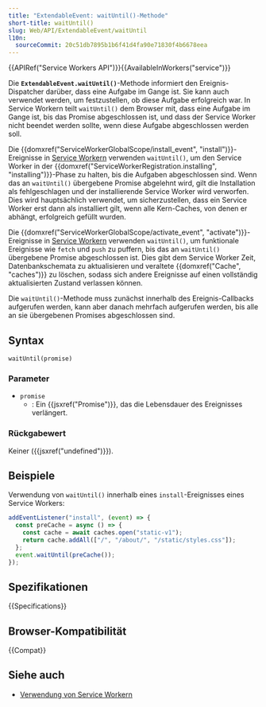 ```yaml
---
title: "ExtendableEvent: waitUntil()-Methode"
short-title: waitUntil()
slug: Web/API/ExtendableEvent/waitUntil
l10n:
  sourceCommit: 20c51db7895b1b6f41d4fa90e71830f4b6678eea
---
```


{{APIRef("Service Workers API")}}{{AvailableInWorkers("service")}}

Die **`ExtendableEvent.waitUntil()`**-Methode informiert den Ereignis-Dispatcher darüber, dass eine Aufgabe im Gange ist. Sie kann auch verwendet werden, um festzustellen, ob diese Aufgabe erfolgreich war. In Service Workern teilt `waitUntil()` dem Browser mit, dass eine Aufgabe im Gange ist, bis das Promise abgeschlossen ist, und dass der Service Worker nicht beendet werden sollte, wenn diese Aufgabe abgeschlossen werden soll.

Die {{domxref("ServiceWorkerGlobalScope/install_event", "install")}}-Ereignisse in [Service Workern](/de/docs/Web/API/ServiceWorkerGlobalScope) verwenden `waitUntil()`, um den Service Worker in der {{domxref("ServiceWorkerRegistration.installing", "installing")}}-Phase zu halten, bis die Aufgaben abgeschlossen sind. Wenn das an `waitUntil()` übergebene Promise abgelehnt wird, gilt die Installation als fehlgeschlagen und der installierende Service Worker wird verworfen. Dies wird hauptsächlich verwendet, um sicherzustellen, dass ein Service Worker erst dann als installiert gilt, wenn alle Kern-Caches, von denen er abhängt, erfolgreich gefüllt wurden.

Die {{domxref("ServiceWorkerGlobalScope/activate_event", "activate")}}-Ereignisse in [Service Workern](/de/docs/Web/API/ServiceWorkerGlobalScope) verwenden `waitUntil()`, um funktionale Ereignisse wie `fetch` und `push` zu puffern, bis das an `waitUntil()` übergebene Promise abgeschlossen ist. Dies gibt dem Service Worker Zeit, Datenbankschemata zu aktualisieren und veraltete {{domxref("Cache", "caches")}} zu löschen, sodass sich andere Ereignisse auf einen vollständig aktualisierten Zustand verlassen können.

Die `waitUntil()`-Methode muss zunächst innerhalb des Ereignis-Callbacks aufgerufen werden, kann aber danach mehrfach aufgerufen werden, bis alle an sie übergebenen Promises abgeschlossen sind.

## Syntax

```js-nolint
waitUntil(promise)
```

### Parameter

- `promise`
  - : Ein {{jsxref("Promise")}}, das die Lebensdauer des Ereignisses verlängert.

### Rückgabewert

Keiner ({{jsxref("undefined")}}).

## Beispiele

Verwendung von `waitUntil()` innerhalb eines `install`-Ereignisses eines Service Workers:

```js
addEventListener("install", (event) => {
  const preCache = async () => {
    const cache = await caches.open("static-v1");
    return cache.addAll(["/", "/about/", "/static/styles.css"]);
  };
  event.waitUntil(preCache());
});
```

## Spezifikationen

{{Specifications}}

## Browser-Kompatibilität

{{Compat}}

## Siehe auch

- [Verwendung von Service Workern](/de/docs/Web/API/Service_Worker_API/Using_Service_Workers)
